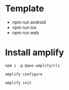 # Template

- npm run android
- npm run ios
- npm run web

# Install amplify

```shell
npm i -g @aws-amplify/cli
```

```shell
amplify configure
```

```shell
amplify init
```